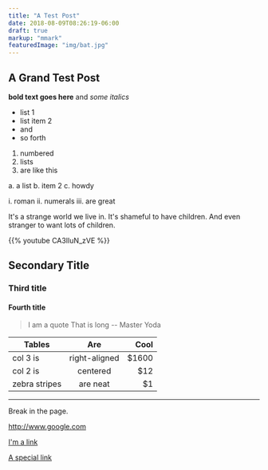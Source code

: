 ```yaml
---
title: "A Test Post"
date: 2018-08-09T08:26:19-06:00
draft: true
markup: "mmark"
featuredImage: "img/bat.jpg"
---
```


## A Grand Test Post

**bold text goes here** and *some italics*

- list 1
- list item 2
- and
- so forth

1. numbered
2. lists
3. are like this

a. a list
b. item 2
c. howdy

i. roman
ii. numerals
iii. are great

It's a strange world we live in. It's shameful to have children. And even stranger to want lots of children.

{{% youtube CA3lIuN_zVE %}}

## Secondary Title

### Third title

#### Fourth title

> I am a quote
> That is long -- Master Yoda


| Tables        | Are           | Cool  |
| ------------- |:-------------:| -----:|
| col 3 is      | right-aligned | $1600 |
| col 2 is      | centered      |   $12 |
| zebra stripes | are neat      |    $1 |

---
Break in the page.

http://www.google.com

[I'm a link](http://www.google.com)

[ A special link](http://www.google.com)

